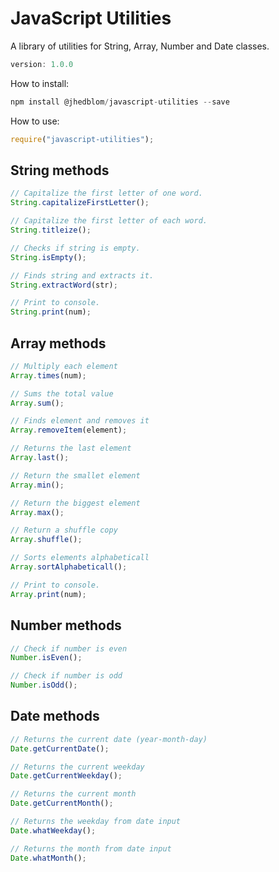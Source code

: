 # JavaScript Utilities

A library of utilities for String, Array, Number and Date classes.

```javascript
version: 1.0.0
```

How to install:

```javascript
npm install @jhedblom/javascript-utilities --save
```

How to use:

```javascript
require("javascript-utilities");
```

## String methods

```javascript
// Capitalize the first letter of one word.
String.capitalizeFirstLetter();

// Capitalize the first letter of each word.
String.titleize();

// Checks if string is empty.
String.isEmpty();

// Finds string and extracts it.
String.extractWord(str);

// Print to console.
String.print(num);
```

## Array methods

```javascript
// Multiply each element
Array.times(num);

// Sums the total value
Array.sum();

// Finds element and removes it
Array.removeItem(element);

// Returns the last element
Array.last();

// Return the smallet element
Array.min();

// Return the biggest element
Array.max();

// Return a shuffle copy
Array.shuffle();

// Sorts elements alphabeticall
Array.sortAlphabeticall();

// Print to console.
Array.print(num);
```

## Number methods

```javascript
// Check if number is even
Number.isEven();

// Check if number is odd
Number.isOdd();
```

## Date methods

```javascript
// Returns the current date (year-month-day)
Date.getCurrentDate();

// Returns the current weekday
Date.getCurrentWeekday();

// Returns the current month
Date.getCurrentMonth();

// Returns the weekday from date input
Date.whatWeekday();

// Returns the month from date input
Date.whatMonth();
```
